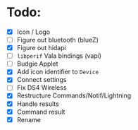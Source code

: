 # Todo:
* [x] Icon / Logo
* [ ] Figure out bluetooth (blueZ)
* [x] Figure out hidapi
* [ ] `libperif` Vala bindings (vapi)
* [ ] Budgie Applet
* [x] Add icon identifier to `Device`
* [x] Connect settings
* [ ] Fix DS4 Wireless
* [x] Restructure Commands/Notif/Lightning
* [x] Handle results
* [x] Command result
* [x] Rename
